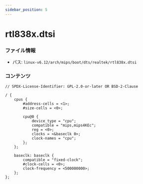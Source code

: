 ```yaml
---
sidebar_position: 5
---
```

# rtl838x.dtsi

### ファイル情報

- パス: `linux-v6.12/arch/mips/boot/dts/realtek/rtl838x.dtsi`

### コンテンツ

```dtsi
// SPDX-License-Identifier: GPL-2.0-or-later OR BSD-2-Clause

/ {
	cpus {
		#address-cells = <1>;
		#size-cells = <0>;

		cpu@0 {
			device_type = "cpu";
			compatible = "mips,mips4KEc";
			reg = <0>;
			clocks = <&baseclk 0>;
			clock-names = "cpu";
		};
	};

	baseclk: baseclk {
		compatible = "fixed-clock";
		#clock-cells = <0>;
		clock-frequency = <500000000>;
	};
};

```
